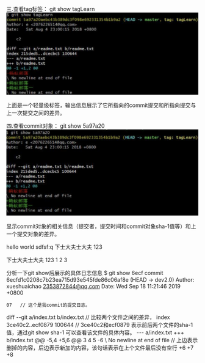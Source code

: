 三.查看tag标签：
git show tagLearn
![alt text](assets/image-1.png)

上面是一个轻量级标签，输出信息展示了它所指向的commit提交和所指向提交与上一次提交之间的差异。

四.查看commit对象：
git show 5a97a20
![alt text](assets/image-2.png)

显示commit对象的相关信息（提交者，提交时间和commit对象sha-1值等）和上一个提交对象的差异。

hello world
sdfsf:q
下士大夫士大夫
123


下士大夫士大夫
123
1
2
3

分析一下git show后展示的具体日志信息
$ git show 6ecf 
commit 6ecfd1c0208c7b23ea715d93e545fde86c06af8e (HEAD -> dev2.0)
Author: xueshuaichao <2353872844@qq.com>
Date:   Wed Sep 18 11:21:46 2019 +0800

    07   // 这个是我commit的提交日志。

diff --git a/index.txt b/index.txt  // 比较两个文件之间的差异，
index 3ce40c2..ecf0879 100644       // 3ce40c2和ecf0879 表示前后两个文件的sha-1值，通过git show sha-1 可以查看该文件的具体内容。
--- a/index.txt
+++ b/index.txt
@@ -5,4 +5,6 @@
 3
 4
 5
-6
\ No newline at end of file // 上边表示删掉的内容，后边表示新加的内容，该句话表示在上个文件最后没有空行
+6
+7
+8
